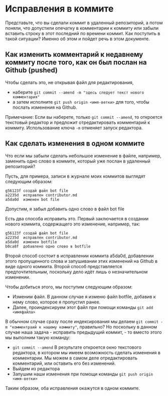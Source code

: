 # Исправления в коммите

Представьте, что вы сделали коммит в удаленный репозиторий, а потом поняли, что допустили опечатку в комментарии к коммиту или забыли вставить строку в этот последний по времени коммит. Как поступить в такой ситуации? Именно об этом и пойдет речь в этом документе.

## Как изменить комментарий к недавнему коммиту после того, как он был послан на Github (pushed)
Чтобы сделать это, не открывая файл для редактирования, 
*   наберите  ```git commit --amend -m "здесь следует текст нового комментария"```
*   а затем исполните ```git push origin <имя-ветки>``` для того, чтобы послать изменения на Github.

Примечание: Если вы наберете, только ```git commit --amend```, то откроется текстовый редактор и предложит отредактировать комментарий к коммиту. Использование ключа ``-m`` отменяет запуск редактора.
 
## Как сделать изменения в одном коммите

Что если мы забыли сделать небольшое изменение в файле, например, заменить одно слово в коммите, который уже послан в удаленный репозиторий? 

Пусть, для примера, записи в журнале моих коммитов выглядят следующим образом:
```
g56123f создай файл bot file
a2235d  исправлен contributor.md
a5da0d  изменен bot file
```
Допустим, я забыл добавить одно слово в файл bot file

Есть два способа исправить это. Первый заключается в создании нового коммита, содержащего это изменение, например, так: 
```
g56123f создай файл bot file
a2235d  исправлен contributor.md
a5da0d  изменен botfile
b0ca8f  добавлено одно слово в botfile
```
Второй способ состоит в исправлении коммита a5da0d, добавлении этого пропущенного слова и запушивании этих изменений на Github в виде одного коммита.
Второй способ представляется предпочтительным, поскольку дело идёт лишь о незначительном изменении. 

Чтобы добиться этого, мы поступим следующим образом:
*   Изменим файл. В данном случае я изменю файл botfile, добавив к нему слово, которое я пропустил ранее.
*   Далее, проиндексируем этот файл при помощи команды ```git add <имяфайла>```

В обычном случае сразу после индексирования мы делаем ```git commit -m "комментраий к нашему коммиту"```, правильно? Но поскольку в данном случае наша задача - исправить предыдущий коммит, - то вместо этого мы выполним такую команду:

* ```git commit --amend```
 В результате откроется окно текстового редактора, в котором мы имеем возможность сделать изменения в комментарии. Мы можем в самом деле отредактировать комментарий, или оставить его без изменений. 
* Выйдем из редактора
* Запушим наши изменения при помощи команды  ```git push origin <имя-ветки>```

Таким образом, оба исправления окажутся в одном коммите.
